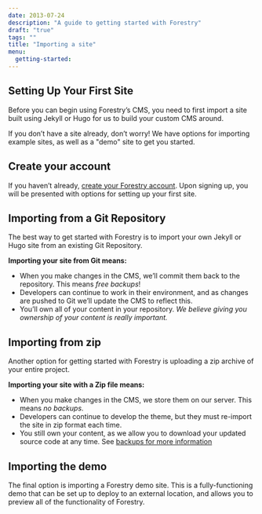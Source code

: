 ```yaml
---
date: 2013-07-24
description: "A guide to getting started with Forestry"
draft: "true"
tags: ""
title: "Importing a site"
menu:
  getting-started:
---
```

## Setting Up Your First Site
Before you can begin using Forestry’s CMS, you need to first import a site built using Jekyll or Hugo for us to build your custom CMS around.

If you don’t have a site already, don’t worry! We have options for importing example sites, as well as a "demo" site to get you started.

## Create your account
If you haven’t already, [create your Forestry account][1]. Upon signing up, you will be presented with options for setting up your first site.

## Importing from a Git Repository
The best way to get started with Forestry is to import your own Jekyll or Hugo site from an existing Git Repository. 

**Importing your site from Git means:**
* When you make changes in the CMS, we’ll commit them back to the repository. This means *free backups*!
* Developers can continue to work in their environment, and as changes are pushed to Git we’ll update the CMS to reflect this.
* You’ll own all of your content in your repository. *We believe giving you ownership of your content is really important.*


## Importing from zip
Another option for getting started with Forestry is uploading a zip archive of your entire project. 

**Importing your site with a Zip file means:**
* When you make changes in the CMS, we store them on our server. This means *no backups*.
* Developers can continue to develop the theme, but they must re-import the site in zip format each time.
* You still own your content, as we allow you to download your updated source code at any time. See [backups for more information][2]

## Importing the demo
The final option is importing a Forestry demo site. This is a fully-functioning demo that can be set up to deploy to an external location, and allows you to preview all of the functionality of Forestry.

[1]:	https://app.forestry.io/signup
[2]:	/docs/deployment-and-management/backups
